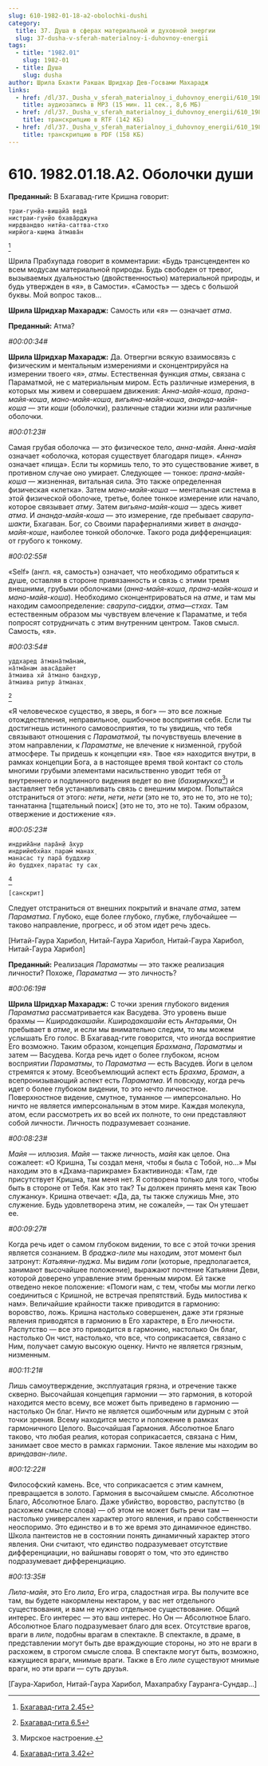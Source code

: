 ```yaml
---
slug: 610-1982-01-18-a2-obolochki-dushi
category:
  title: 37. Душа в сферах материальной и духовной энергии
  slug: 37-dusha-v-sferah-materialnoy-i-duhovnoy-energii
tags:
  - title: "1982.01"
    slug: 1982-01
  - title: Душа
    slug: dusha
author: Шрила Бхакти Ракшак Шридхар Дев-Госвами Махарадж
links:
  - href: /dl/37._Dusha_v_sferah_materialnoy_i_duhovnoy_energii/610_1982.01.18.A2_SridharMj_Obolochki_dushi.mp3
    title: аудиозапись в MP3 (15 мин. 11 сек., 8,6 МБ)
  - href: /dl/37._Dusha_v_sferah_materialnoy_i_duhovnoy_energii/610_1982.01.18.A2_SridharMj_Obolochki_dushi.rtf
    title: транскрипцию в RTF (142 КБ)
  - href: /dl/37._Dusha_v_sferah_materialnoy_i_duhovnoy_energii/610_1982.01.18.A2_SridharMj_Obolochki_dushi.pdf
    title: транскрипцию в PDF (158 КБ)
---
```


# 610. 1982.01.18.A2. Оболочки души

**Преданный:** В Бхагавад-гите Кришна говорит:

    траи-гун̣йа-виш̣айа̄ веда̄
    нистраи-гун̣йо бхава̄рджуна
    нирдвандво нитйа-саттва-стхо
    нирйога-кш̣ема а̄тмава̄н
[^_ftn1]

Шрила Прабхупада говорит в комментарии: «Будь трансцендентен ко всем модусам материальной природы. Будь свободен от тревог, вызываемых дуальностью (двойственностью) материальной природы, и будь утвержден в «я», в Самости». «Самость» — здесь с большой буквы. Мой вопрос таков…

**Шрила Шридхар Махарадж:** Самость или «я» — означает *атма*.

**Преданный:** Атма?

*#00:00:34#*

**Шрила Шридхар Махарадж:** Да. Отвергни всякую взаимосвязь с физическим и ментальным измерениями и сконцентрируйся на измерении твоего «я», *атмы*. Естественная функция *атмы*, связана с Параматмой, не с материальным миром. Есть различные измерения, в которых мы живем и совершаем движения: *Анна-майя-коша*, *прана-майя-коша*, *мано-майя-коша*, *вигьяна-майя-коша*, *ананда-майя-коша* — эти *коши* (оболочки), различные стадии жизни или различные оболочки.

*#00:01:23#*

Самая грубая оболочка — это физическое тело, *анна-майя*. *Анна-майя* означает «оболочка, которая существует благодаря пище». «*Анна*» означает «пища». Если ты кормишь тело, то это существование живет, в противном случае оно умирает. Следующее — тонкое: *прана-майя-коша* — жизненная, витальная сила. Это также определенная физическая «клетка». Затем *мано-майя-коша* — ментальная система в этой физической оболочке, третье, более тонкое измерение или начало, которое связывает *атму*. Затем *вигьяна-майя-коша* — здесь живет *атма*. И *ананда-майя-коша* — это измерение, где пребывает *сварупа-шакти*, Бхагаван. Бог, со Своими параферналиями живет в *ананда-майя-коше*, наиболее тонкой оболочке. Такого рода дифференциация: от грубого к тонкому.

*#00:02:55#*

«Self» (англ. «я, самость») означает, что необходимо обратиться к душе, оставляя в стороне привязанность и связь с этими тремя внешними, грубыми оболочками (*анна-майя-коша*, *прана-майя-коша* и *мано-майя-коша*). Необходимо сконцентрироваться на *атме*, и там мы находим самоопределение: *сварупа-сиддхи*, *атма*—*стхах*. Там естественным образом мы чувствуем влечение к Параматме, и тебя попросят сотрудничать с этим внутренним центром. Таков смысл. Самость, «я».

*#00:03:54#*

    уддхаред а̄тмана̄тма̄нам̇,
    на̄тма̄нам аваса̄дайет
    а̄тмаива хй а̄тмано бандхур,
    а̄тмаива рипур а̄тманах̣
[^_ftn2]

«Я человеческое существо, я зверь, я бог» — это все ложные отождествления, неправильное, ошибочное восприятия себя. Если ты достигнешь истинного самовосприятия, то ты увидишь, что тебя связывают отношения с *Параматмой*, ты почувствуешь влечение в этом направлении, к *Параматме*, не влечение к низменной, грубой атмосфере. Ты придешь к концепции «я». Твое «я» находится внутри, в рамках концепции Бога, а в настоящее время твой контакт со столь многими грубыми элементами насильственно уводит тебя от внутреннего и подлинного видения ведет во вне (*бахирмукха*[^_ftn3]) и заставляет тебя устанавливать связь с внешним миром. Попытайся отстраниться от этого: *нети*, *нети*, *нети* (это не то, это не то, это не то); таннатанна [тщательный поиск] (это не то, это не то). Таким образом, отвержение и достижение «я».

*#00:05:23#*

    индрийа̄н̣и пара̄н̣й а̄хур
    индрийебхйах̣ парам́ манах̣
    манасас ту пара̄ буддхир
    йо буддхех̣ паратас ту сах̣
[^_ftn4]

    [санскрит]

Следует отстраниться от внешних покрытий и вначале *атма*, затем *Параматма*. Глубоко, еще более глубоко, глубже, глубочайшее — таково направление, прогресс, и об этом идет речь здесь.

[Нитай-Гаура Харибол, Нитай-Гаура Харибол, Нитай-Гаура Харибол, Нитай-Гаура Харибол]

**Преданный:** Реализация *Параматмы* — это также реализация личности? Похоже, *Параматма* — это личность?

*#00:06:19#*

**Шрила Шридхар Махарадж:** С точки зрения глубокого видения *Параматма* рассматривается как Васудева. Это уровень выше брахмы — *Кширодакашайи*. *Кширодакашайи* есть *Антарьями*, Он пребывает в *атме*, и если мы внимательно следим, то мы можем услышать Его голос. В Бхагавад-гите говорится, что иногда восприятие Его возможно. Таким образом, концепция *Брахмана*, *Параматмы* и затем — Васудева. Когда речь идет о более глубоком, ясном восприятии *Параматмы*, то *Параматма* — есть Васудев. Йоги в целом стремятся к этому. Всеобъемлющий аспект есть *Брахма*, *Браман*, а всепронизывающий аспект есть *Параматма*. И повсюду, когда речь идет о более глубоком видении, то это нечто личностное. Поверхностное видение, смутное, туманное — имперсонально. Но ничто не является имперсональным в этом мире. Каждая молекула, атом, если рассмотреть их во всей их полноте, то они представляют собой личности. Личность подразумевает сознание.

*#00:08:23#*

*Майя* — иллюзия. *Майя* — также личность, *майя* как целое. Она сожалеет: «О Кришна, Ты создал меня, чтобы я была с Тобой, но…» Мы находим это в «Дхама-парикраме» Бхактивинода: «Там, где присутствует Кришна, там меня нет. Я сотворена только для того, чтобы быть в стороне от Тебя. Как это так? Ты должен принять меня как Твою служанку». Кришна отвечает: «Да, да, ты также служишь Мне, это служение. Будь удовлетворена этим, не сожалей», — так Он утешает ее.

*#00:09:27#*

Когда речь идет о самом глубоком видении, то все с этой точки зрения является сознанием. В *браджа-лиле* мы находим, этот момент был затронут: *Катьяяни-пуджа*. Мы видим *гопи* (которые, предполагается, занимают высочайшее положение), выражают почтение Катьяяни Деви, которой доверено управление этим бренным миром. Ей также отведено некое положение: «Помоги нам, с тем, чтобы мы могли легко соединиться с Кришной, не встречая препятствий. Будь милостива к нам». Величайшие крайности также приводится в гармонию: воровство, ложь. Кришна настолько совершенен, даже эти грязные явления приводятся в гармонию в Его характере, в Его личности. Распутство — все это приводится в гармонию, настолько Он благ, настолько Он чист, настолько, что все, что соприкасается, связано с Ним, получает самую высокую оценку. Ничто не является грязным, низменным.

*#00:11:21#*

Лишь самоутверждение, эксплуатация грязна, и отречение также скверно. Высочайшая концепция гармонии — это гармония, в которой находится место всему, все может быть приведено в гармонию — настолько Он благ. Ничто не является ошибочным или дурным с этой точки зрения. Всему находится место и положение в рамках гармоничного Целого. Высочайшая Гармония. Абсолютное Благо таково, что любая реалия, которая соприкасается, связана с Ним, занимает свое место в рамках гармонии. Такое явление мы находим во *вриндаван-лиле*.

*#00:12:22#*

Философский камень. Все, что соприкасается с этим камнем, превращается в золото. Гармония в высочайшем смысле. Абсолютное Благо, Абсолютное Благо. Даже убийство, воровство, распутство (в расхожем смысле слова) — об этом не может быть речи там — настолько универсален характер этого явления, и право собственности неоспоримо. Это единство и в то же время это динамичное единство. Школа пантеистов не в состоянии понять динамичный характер этого явления. Они считают, что единство подразумевает отсутствие дифференциации, но вайшнавы говорят о том, что это единство подразумевает дифференциацию.

*#00:13:35#*

*Лила-майя*, это Его *лила*, Его игра, сладостная игра. Вы получите все там, вы будете накормлены нектаром, у вас нет отдельного существования, и вам не нужно отдельное существование. Общий интерес. Его интерес — это ваш интерес. Но Он — Абсолютное Благо. Абсолютное Благо подразумевает благо для всех. Отсутствие врагов, враги в *лиле*, подобны врагам в спектакле. В спектакле, в драме, в представлении могут быть две враждующие стороны, но это не враги в расхожем, в строгом смысле слова. В спектакле могут быть, возможно, кажущиеся враги, мнимые враги. Также в Его *лиле* существуют мнимые враги, но эти враги — суть друзья.

[Гаура-Харибол, Нитай-Гаура Харибол, Махапрабху Гауранга-Сундар…]



[^_ftn1]: [Бхагавад-гита 2.45](../notes/bhagavad-gita/bhagavad-gita-2-45.md)

[^_ftn2]: [Бхагавад-гита 6.5](../notes/bhagavad-gita/bhagavad-gita-6-5.md)

[^_ftn3]: Мирское настроение.

[^_ftn4]: [Бхагавад-гита 3.42](../notes/bhagavad-gita/bhagavad-gita-3-42.md)
